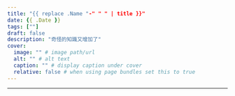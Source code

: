 ```yaml
---
title: "{{ replace .Name "-" " " | title }}"
date: {{ .Date }}
tags: [""]
draft: false
description: "奇怪的知識又增加了"
cover:
  image: "" # image path/url
  alt: "" # alt text
  caption: "" # display caption under cover
  relative: false # when using page bundles set this to true
---
```


---

